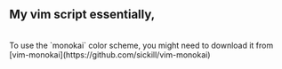 ## My vim script essentially, 
<br>
To use the `monokai` color scheme, you might need to download it from [vim-monokai](https://github.com/sickill/vim-monokai) 
